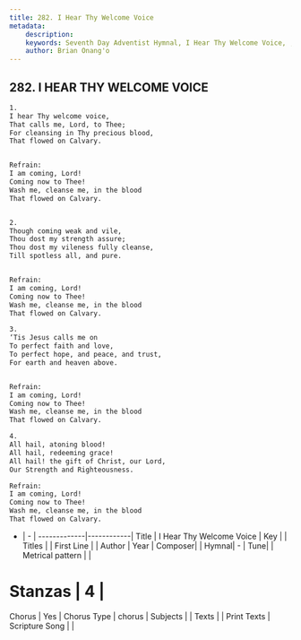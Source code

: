 ```yaml
---
title: 282. I Hear Thy Welcome Voice
metadata:
    description: 
    keywords: Seventh Day Adventist Hymnal, I Hear Thy Welcome Voice, , 
    author: Brian Onang'o
---
```



## 282. I HEAR THY WELCOME VOICE

```txt
1.
I hear Thy welcome voice,
That calls me, Lord, to Thee;
For cleansing in Thy precious blood,
That flowed on Calvary.


Refrain:
I am coming, Lord!
Coming now to Thee!
Wash me, cleanse me, in the blood
That flowed on Calvary.


2.
Though coming weak and vile,
Thou dost my strength assure;
Thou dost my vileness fully cleanse,
Till spotless all, and pure.


Refrain:
I am coming, Lord!
Coming now to Thee!
Wash me, cleanse me, in the blood
That flowed on Calvary.

3.
‘Tis Jesus calls me on
To perfect faith and love,
To perfect hope, and peace, and trust,
For earth and heaven above.


Refrain:
I am coming, Lord!
Coming now to Thee!
Wash me, cleanse me, in the blood
That flowed on Calvary.

4.
All hail, atoning blood!
All hail, redeeming grace!
All hail! the gift of Christ, our Lord,
Our Strength and Righteousness.

Refrain:
I am coming, Lord!
Coming now to Thee!
Wash me, cleanse me, in the blood
That flowed on Calvary.

```

- |   -  |
-------------|------------|
Title | I Hear Thy Welcome Voice |
Key |  |
Titles |  |
First Line |  |
Author | 
Year | 
Composer|  |
Hymnal|  - |
Tune|  |
Metrical pattern | |
# Stanzas | 4 |
Chorus | Yes |
Chorus Type | chorus |
Subjects |  |
Texts |  |
Print Texts | 
Scripture Song |  |
  
